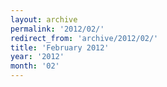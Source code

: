 ```yaml
---
layout: archive
permalink: '2012/02/'
redirect_from: 'archive/2012/02/'
title: 'February 2012'
year: '2012'
month: '02'
---
```


